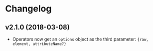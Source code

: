 # Changelog

## v2.1.0 (2018-03-08)

* Operators now get an `options` object as the third parameter: `{raw, element, attributeName?}`
